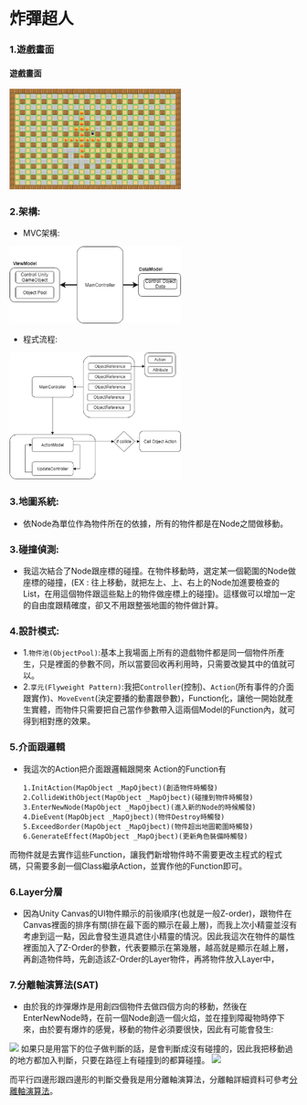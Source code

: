 
炸彈超人
===================

### 1.遊戲畫面

#### 遊戲畫面
<img src="img/Picture1.png" width="300">

### 2.架構:

* MVC架構:
<img src="img/MVC.png" width="300">

* 程式流程:
<img src="img/Flow.png" width="300">

### 3.地圖系統:
* 依Node為單位作為物件所在的依據，所有的物件都是在Node之間做移動。

### 3.碰撞偵測:

* 我這次結合了Node跟座標的碰撞。在物件移動時，選定某一個範圍的Node做座標的碰撞，(EX : 往上移動，就把左上、上、右上的Node加進要檢查的List，在用這個物件跟這些點上的物件做座標上的碰撞)。這樣做可以增加一定的自由度跟精確度，卻又不用跟整張地圖的物件做計算。

### 4.設計模式:

* 1.`物件池(ObjectPool)`:基本上我場面上所有的遊戲物件都是同一個物件所產生，只是裡面的參數不同，所以當要回收再利用時，只需要改變其中的值就可以。
* 2.`享元(Flyweight Pattern)`:我把`Controller`(控制)、`Action`(所有事件的介面跟實作)、`MoveEvent`(決定要播的動畫跟參數)，Function化，讓他一開始就產生實體，而物件只需要把自己當作參數帶入這兩個Model的Function內，就可得到相對應的效果。

### 5.介面跟邏輯

* 我這次的Action把介面跟邏輯跟開來
Action的Function有

      1.InitAction(MapObject _MapOjbect)(創造物件時觸發)
      2.CollideWithObject(MapObject _MapOjbect)(碰撞到物件時觸發)
      3.EnterNewNode(MapObject _MapOjbect)(進入新的Node的時候觸發)
      4.DieEvent(MapObject _MapOjbect)(物件Destroy時觸發)
      5.ExceedBorder(MapObject _MapOjbect)(物件超出地圖範圍時觸發)
      6.GenerateEffect(MapObject _MapOjbect)(更新角色裝備時觸發)

而物件就是去實作這些Function，讓我們新增物件時不需要更改主程式的程式碼，只需要多創一個Class繼承Action，並實作他的Function即可。

### 6.Layer分層

* 因為Unity Canvas的UI物件顯示的前後順序(也就是一般Z-order)，跟物件在Canvas裡面的排序有關(排在最下面的顯示在最上層)，而我上次小精靈並沒有考慮到這一點，因此會發生道具遮住小精靈的情況。因此我這次在物件的屬性裡面加入了Z-Order的參數，代表要顯示在第幾層，越高就是顯示在越上層，再創造物件時，先創造該Z-Order的Layer物件，再將物件放入Layer中，

### 7.分離軸演算法(SAT)

* 由於我的炸彈爆炸是用創四個物件去做四個方向的移動，然後在EnterNewNode時，在前一個Node創造一個火焰，並在撞到障礙物時停下來，由於要有爆炸的感覺，移動的物件必須要很快，因此有可能會發生:

<img src="https://hostr.co/file/970/3Vo9tIyQaC2a/SAT1.png" width="200">
如果只是用當下的位子做判斷的話，是會判斷成沒有碰撞的，因此我把移動過的地方都加入判斷，只要在路徑上有碰撞到的都算碰撞。

<img src="img/Rect" width="200">

而平行四邊形跟四邊形的判斷交疊我是用分離軸演算法，分離軸詳細資料可參考[分離軸演算法](http://www.itread01.com/articles/1486273109.html)。

